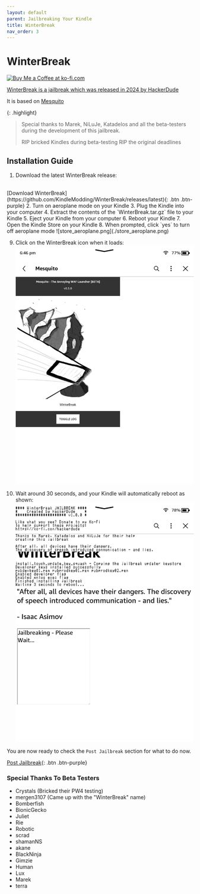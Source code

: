 ```yaml
---
layout: default
parent: Jailbreaking Your Kindle
title: WinterBreak
nav_order: 3
---
```


# WinterBreak
<a href='https://ko-fi.com/hackerdude' target='_blank'><img height='35' style='border:0px;height:46px;' src='https://az743702.vo.msecnd.net/cdn/kofi3.png?v=0' border='0' alt='Buy Me a Coffee at ko-fi.com' />

WinterBreak is a jailbreak which was released in 2024 by [HackerDude](https://www.mobileread.com/forums/member.php?u=330416)

It is based on [Mesquito](../mesquito/)

{: .highlight}
> Special thanks to Marek, NiLuJe, Katadelos and all the beta-testers during the development of this jailbreak.
>
> RIP bricked Kindles during beta-testing
> RIP the original deadlines

## Installation Guide
1. Download the latest WinterBreak release:
<br/>
[Download WinterBreak](https://github.com/KindleModding/WinterBreak/releases/latest){: .btn .btn-purple}
2. Turn on aeroplane mode on your Kindle
3. Plug the Kindle into your computer
4. Extract the contents of the `WinterBreak.tar.gz` file to your Kindle
5. Eject your Kindle from your computer
6. Reboot your Kindle
7. Open the Kindle Store on your Kindle
8. When prompted, click `yes` to turn off aeroplane mode
![store_aeroplane.png](./store_aeroplane.png)

9. Click on the WinterBreak icon when it loads:
![winterbreak_launcher](./winterbreak_launcher.png)

10. Wait around 30 seconds, and your Kindle will automatically reboot as shown:
![winterbreak_run](./winterbreak_run.png)

You are now ready to check the `Post Jailbreak` section for what to do now.

[Post Jailbreak](../post-jailbreak/){: .btn .btn-purple}

### Special Thanks To Beta Testers
- Crystals (Bricked their PW4 testing)
- mergen3107 (Came up with the "WinterBreak" name)
- Bomberfish
- BionicGecko
- Juliet
- Rie
- Robotic
- scrad
- shamanNS
- akane
- BlackNinja
- Gimzie
- Human
- Lux
- Marek
- terra